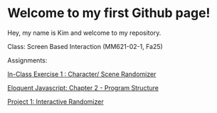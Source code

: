 # Welcome to my first Github page!

Hey, my name is Kim and welcome to my repository.


Class: Screen Based Interaction (MM621-02-1, Fa25)

Assignments:

[In-Class Exercise 1 : Character/ Scene Randomizer](exercises/sceneRandomizer/index.html)

[Eloquent Javascript: Chapter 2 - Program Structure](exercises/eloquentJS/chap2/index.html)

[Project 1: Interactive Randomizer](exercises/project1-mondrian/index.html)




